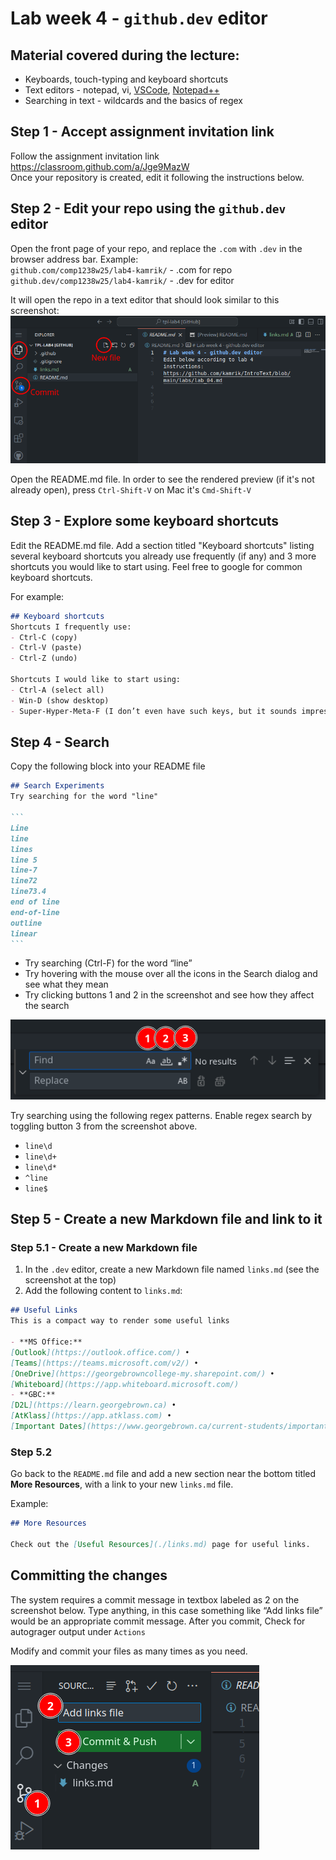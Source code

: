 # Lab week 4 - `github.dev` editor

## Material covered during the lecture:
- Keyboards, touch-typing and keyboard shortcuts  
- Text editors - notepad, vi, [VSCode](https://code.visualstudio.com/download), [Notepad++](https://notepad-plus-plus.org/)
- Searching in text - wildcards and the basics of regex 

## Step 1 - Accept assignment invitation link
Follow the assignment invitation link  
https://classroom.github.com/a/Jge9MazW  
Once your repository is created, edit it following the instructions below.

## Step 2 - Edit your repo using the `github.dev` editor

Open the front page of your repo, and replace the `.com` with `.dev` in the browser address bar. Example:  
`github.com/comp1238w25/lab4-kamrik/` - .com for repo  
`github.dev/comp1238w25/lab4-kamrik/` - .dev for editor

It will open the repo in a text editor that should look similar to this screenshot:
![screenshot - enable Pages](img/github_dev_ui_dark.png)


Open the README.md file. In order to see the rendered preview (if it's not already open), press `Ctrl-Shift-V` on Mac it's `Cmd-Shift-V`

## Step 3 - Explore some keyboard shortcuts
Edit the README.md file. Add a section titled "Keyboard shortcuts" listing several keyboard shortcuts you already use frequently (if any) and 3 more shortcuts you would like to start using. Feel free to google for common keyboard shortcuts.

For example:
```markdown
## Keyboard shortcuts
Shortcuts I frequently use: 
- Ctrl-C (copy)
- Ctrl-V (paste)
- Ctrl-Z (undo)

Shortcuts I would like to start using: 
- Ctrl-A (select all)
- Win-D (show desktop)
- Super-Hyper-Meta-F (I don’t even have such keys, but it sounds impressive)
```


## Step 4 - Search
Copy the following block into your README file

````markdown
## Search Experiments
Try searching for the word "line"

```
Line
line
lines
line 5
line-7
line72
line73.4
end of line
end-of-line
outline
linear
```
````

- Try searching (Ctrl-F) for the word “line”
- Try hovering with the mouse over all the icons in the Search dialog and see what they mean
- Try clicking buttons 1 and 2 in the screenshot and see how they affect the search


![search dialog](img/github_search_dialog_dark.png)

Try searching using the following regex patterns. Enable regex search by toggling button 3 from the screenshot above.
- `line\d`
- `line\d+`
- `line\d*`
- `^line`
- `line$`


## Step 5 - Create a new Markdown file and link to it

### Step 5.1 - Create a new Markdown file
1. In the `.dev` editor, create a new Markdown file named `links.md` (see the screenshot at the top)
2. Add the following content to `links.md`:

  ```markdown
  ## Useful Links
  This is a compact way to render some useful links

  - **MS Office:** 
  [Outlook](https://outlook.office.com/) • 
  [Teams](https://teams.microsoft.com/v2/) •
  [OneDrive](https://georgebrowncollege-my.sharepoint.com/) •
  [Whiteboard](https://app.whiteboard.microsoft.com/)  
  - **GBC:** 
  [D2L](https://learn.georgebrown.ca) • 
  [AtKlass](https://app.atklass.com) • 
  [Important Dates](https://www.georgebrown.ca/current-students/important-dates?term=27246&category=131)
   ```


### Step 5.2
Go back to the `README.md` file and add a new section near the bottom titled **More Resources**, with a link to your new `links.md` file.

   Example:

  ```markdown
  ## More Resources

  Check out the [Useful Resources](./links.md) page for useful links.
  ```

## Committing the changes
The system requires a commit message in textbox labeled as 2 on the screenshot below. Type anything, in this case something like “Add links file” would be an appropriate commit message. After you commit, Check for autograger output under `Actions`

Modify and commit your files as many times as you need.


![screenshot - enable Pages](img/github_dev_commit_dark.png)







